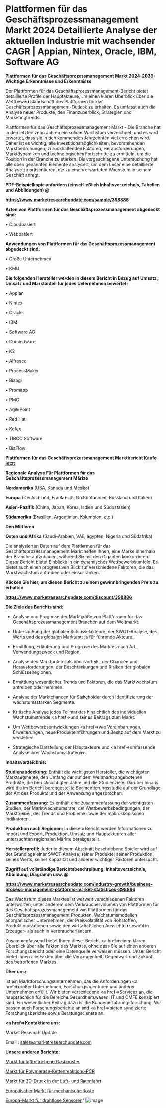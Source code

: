 # Plattformen für das Geschäftsprozessmanagement Markt 2024 Detaillierte Analyse der aktuellen Industrie mit wachsender CAGR | Appian, Nintex, Oracle, IBM, Software AG

<strong>Plattformen für das Geschäftsprozessmanagement Markt 2024-2030: Wichtige Erkenntnisse und Erkenntnisse</strong>

Der Plattformen für das Geschäftsprozessmanagement-Bericht bietet detaillierte Profile der Hauptakteure, um einen klaren Überblick über die Wettbewerbslandschaft des Plattformen für das Geschäftsprozessmanagement-Outlook zu erhalten. Es umfasst auch die Analyse neuer Produkte, den Finanzüberblick, Strategien und Marketingtrends.

Plattformen für das Geschäftsprozessmanagement Markt - Die Branche hat in den letzten zehn Jahren ein solides Wachstum verzeichnet, und es wird erwartet, dass sie in den kommenden Jahrzehnten viel erreichen wird. Daher ist es wichtig, alle Investitionsmöglichkeiten, bevorstehenden Marktbedrohungen, zurückhaltenden Faktoren, Herausforderungen, Marktdynamiken und technologischen Fortschritte zu ermitteln, um die Position in der Branche zu stärken. Die vorgeschlagene Untersuchung hat alle oben genannten Elemente analysiert, um dem Leser eine detaillierte Analyse zu präsentieren, die zu einem erwarteten Wachstum in seinem Geschäft anregt.



<strong><b>PDF-Beispielkopie anfordern (einschließlich Inhaltsverzeichnis, Tabellen und Abbildungen) @ </b></strong>

<strong><a href=https://www.marketresearchupdate.com/sample/398886>

<strong>https://www.marketresearchupdate.com/sample/398886</u></a></strong></strong>



<strong>Arten von Plattformen für das Geschäftsprozessmanagement abgedeckt sind:</strong>

• Cloudbasiert

• Webbasiert



<strong>Anwendungen von Plattformen für das Geschäftsprozessmanagement abgedeckt sind:</strong>

• Große Unternehmen

• KMU



<strong>Die folgenden Hersteller werden in diesem Bericht in Bezug auf Umsatz, Umsatz und Marktanteil für jedes Unternehmen bewertet:</strong>

• Appian

• Nintex

• Oracle

• IBM

• Software AG

• Comindware

• K2

• Alfresco

• ProcessMaker

• Bizagi

• Promapp

• PMG

• AgilePoint

• Red Hat

• Kofax

• TIBCO Software

• BizFlow



<strong>Plattformen für das Geschäftsprozessmanagement Marktbericht <a href=https://www.marketresearchupdate.com/buynow/398886>Kaufe jetzt</a></strong>



<strong>Regionale Analyse Für Plattformen für das Geschäftsprozessmanagement Märkte</strong>



<strong>Nordamerika</strong> (USA, Kanada und Mexiko)



<strong>Europa</strong> (Deutschland, Frankreich, Großbritannien, Russland und Italien)



<strong>Asien-Pazifik</strong> (China, Japan, Korea, Indien und Südostasien)



<strong>Südamerika</strong> (Brasilien, Argentinien, Kolumbien, etc.)



<strong>Den Mittleren</strong> 

<strong>Osten und Afrika</strong> (Saudi-Arabien, VAE, ägypten, Nigeria und Südafrika)

Die analysierten Daten auf dem Plattformen für das Geschäftsprozessmanagement Markt helfen Ihnen, eine Marke innerhalb der Branche aufzubauen, während Sie mit den Giganten konkurrieren. Dieser Bericht bietet Einblicke in ein dynamisches Wettbewerbsumfeld. Es bietet auch einen progressiven Blick auf verschiedene Faktoren, die das Marktwachstum antreiben oder einschränken.



<strong>Klicken Sie hier, um diesen Bericht zu einem gewinnbringenden Preis zu erhalten
</strong>

<strong><a href=https://www.marketresearchupdate.com/discount/398886>https://www.marketresearchupdate.com/discount/398886</b></u></strong></a>



<strong>Die Ziele des Berichts sind:</strong>

- Analyse und Prognose der Marktgröße von Plattformen für das Geschäftsprozessmanagement Branchen auf dem Weltmarkt.

- Untersuchung der globalen Schlüsselakteure, der SWOT-Analyse, des Werts und des globalen Marktanteils für führende Akteure.

- Ermittlung, Erläuterung und Prognose des Marktes nach Art, Verwendungszweck und Region.

- Analyse des Marktpotenzials und -vorteils, der Chancen und Herausforderungen, der Beschränkungen und Risiken der globalen Schlüsselregionen.

- Ermittlung wesentlicher Trends und Faktoren, die das Marktwachstum antreiben oder hemmen.

- Analyse der Marktchancen für Stakeholder durch Identifizierung der wachstumsstarken Segmente.

- Kritische Analyse jedes Teilmarktes hinsichtlich des individuellen Wachstumstrends <a href=>und</a> seines Beitrags zum Markt.

- Um Wettbewerbsentwicklungen <a href=>wie</a> Vereinbarungen, Erweiterungen, neue Produkteinführungen und Besitz auf dem Markt zu verstehen.

- Strategische Darstellung der Hauptakteure und <a href=>umfas</a>sende Analyse ihrer Wachstumsstrategien.



<strong>Inhaltsverzeichnis:</strong>



<strong>Studienabdeckung:</strong> Enthält die wichtigsten Hersteller, die wichtigsten Marktsegmente, den Umfang der auf dem Weltmarkt angebotenen Produkte, die berücksichtigten Jahre und die Studienziele. Darüber hinaus wird die im Bericht bereitgestellte Segmentierungsstudie auf der Grundlage der Art des Produkts und der Anwendung angesprochen.



<strong>Zusammenfassung:</strong> Es enthält eine Zusammenfassung der wichtigsten Studien, der Marktwachstumsrate, der Wettbewerbsbedingungen, der Markttreiber, der Trends und Probleme sowie der makroskopischen Indikatoren.



<strong>Produktion nach Regionen:</strong> In diesem Bericht werden Informationen zu Import und Export, Produktion, Umsatz und Hauptakteuren aller untersuchten regionalen Märkte bereitgestellt.



<strong>Herstellerprofil:</strong> Jeder in diesem Abschnitt beschriebene Spieler wird auf der Grundlage einer SWOT-Analyse, seiner Produkte, seiner Produktion, seines Werts, seiner Kapazität und anderer wichtiger Faktoren untersucht.



<strong><b>Zugriff auf vollständige Berichtsbeschreibung, Inhaltsverzeichnis, Abbildung, Diagramm usw. @ </b></strong>

<strong><a href=https://www.marketresearchupdate.com/industry-growth/business-process-management-platforms-market-statistices-398886>https://www.marketresearchupdate.com/industry-growth/business-process-management-platforms-market-statistices-398886</a></strong>

Das Wachstum dieses Marktes ist weltweit verschiedenen Faktoren unterworfen, unter anderem dem Verbrauchervolumen von Plattformen für das Geschäftsprozessmanagement von Plattformen für das Geschäftsprozessmanagement Produkten, Wachstumsmodellen anorganischer Unternehmen, der Preisvolatilität von Rohstoffen, Produktinnovationen sowie den wirtschaftlichen Aussichten sowohl in Erzeuger- als auch in Verbraucherländern.

Zusammenfassend bietet Ihnen dieser Bericht <a href=>einen</a> klaren Überblick über alle Fakten des Marktes, ohne dass Sie auf einen anderen Forschungsbericht oder eine Datenquelle verweisen müssen. Unser Bericht bietet Ihnen alle Fakten über die Vergangenheit, Gegenwart und Zukunft des betroffenen Marktes.



<strong>Über uns:</strong>

 ist ein Marktforschungsunternehmen, das die Anforderungen <a href=>großer</a> Unternehmen, Forschungsagenturen und anderer Unternehmen erfüllt. Wir bieten verschiedene <a href=>Services</a> an, die hauptsächlich für die Bereiche Gesundheitswesen, IT und CMFE konzipiert sind. Ein wesentlicher Beitrag dazu ist die Kundenerfahrungsforschung. Wir passen auch Forschungsberichte an und <a href=>bieten</a> syndizierte Forschungsberichte sowie Beratungsdienste an.



<strong><a href=>Kontaktiere uns:</a></strong>

Market Research Update

Email : sales@marketresearchupdate.com



<strong>Unsere anderen Berichte:</strong>

<a href=https://www.linkedin.com/pulse/air-driven-gas-boosters-market-opportunities-stay-ahead>Markt für luftbetriebene Gasbooster</a>

<a href=https://www.linkedin.com/pulse/polymerase-chain-reactio-pcr-market>Markt für Polymerase-Kettenreaktions-PCR</a>

<a href=https://www.linkedin.com/pulse/aerospace-3d-printing-market-size-trends-consumption>Markt für 3D-Druck in der Luft- und Raumfahrt</a>

<a href=https://www.linkedin.com/pulse/europe-mechanical-grate-market-2023-comprehensive>Europäischer Markt für mechanische Roste</a>

<a href=https://www.linkedin.com/pulse/europe-wireless-sensors-market-2023-data-analysis>Europa-Markt für drahtlose Sensoren</a>"
![image](https://github.com/RushikeshRI/news24analysis/assets/164026548/b954bb93-e4e4-45a9-b722-871cdf9a08c3)
